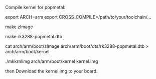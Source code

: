 Compile kernel for popmetal:

export ARCH=arm
export CROSS_COMPILE=/path/to/your/toolchain/...

make zImage

make rk3288-popmetal.dtb

cat arch/arm/boot/zImage arch/arm/boot/dts/rk3288-popmetal.dtb > arch/arm/boot/kernel

./mkkrnlimg arch/arm/boot/kernel kernel.img

then Download the kernel.img to your board.
